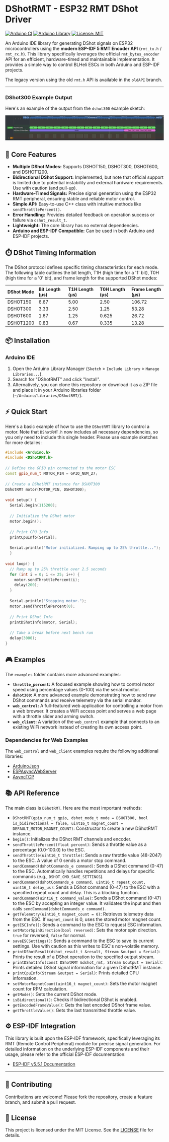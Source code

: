 # DShotRMT - ESP32 RMT DShot Driver

[![Arduino CI](https://github.com/derdoktor667/DShotRMT/actions/workflows/ci.yml/badge.svg)](https://github.com/derdoktor667/DShotRMT/actions/workflows/ci.yml)
[![Arduino Library](https://img.shields.io/badge/Arduino-Library-blue.svg)](https://www.arduinolibraries.com/libraries/dshot-rmt)
[![License: MIT](https://img.shields.io/badge/License-MIT-yellow.svg)](https://opensource.org/licenses/MIT)

An Arduino IDE library for generating DShot signals on ESP32 microcontrollers using the **modern ESP-IDF 5 RMT Encoder API** (`rmt_tx.h` / `rmt_rx.h`). This library specifically leverages the official `rmt_bytes_encoder` API for an efficient, hardware-timed and maintainable implementation. It provides a simple way to control BLHeli ESCs in both Arduino and ESP-IDF projects.

 The legacy version using the old `rmt.h` API is available in the `oldAPI` branch.

---

### DShot300 Example Output

Here's an example of the output from the `dshot300` example sketch:

![DShot300 Example Output](img/dshot300.png)

## 🚀 Core Features

- **Multiple DShot Modes:** Supports DSHOT150, DSHOT300, DSHOT600, and DSHOT1200.
- **Bidirectional DShot Support:** Implemented, but note that official support is limited due to potential instability and external hardware requirements. Use with caution (and pull-up).
- **Hardware-Timed Signals:** Precise signal generation using the ESP32 RMT peripheral, ensuring stable and reliable motor control.
- **Simple API:** Easy-to-use C++ class with intuitive methods like `sendThrottlePercent()`.
- **Error Handling:** Provides detailed feedback on operation success or failure via `dshot_result_t`.
- **Lightweight:** The core library has no external dependencies.
- **Arduino and ESP-IDF Compatible:** Can be used in both Arduino and ESP-IDF projects.

## ⏱️ DShot Timing Information

The DShot protocol defines specific timing characteristics for each mode. The following table outlines the bit length, T1H (high time for a '1' bit), T0H (high time for a '0' bit), and frame length for the supported DShot modes:

| DShot Mode | Bit Length (µs) | T1H Length (µs) | T0H Length (µs) | Frame Length (µs) |
| :--------- | :-------------- | :-------------- | :-------------- | :---------------- |
| DSHOT150   | 6.67            | 5.00            | 2.50            | 106.72            |
| DSHOT300   | 3.33            | 2.50            | 1.25            | 53.28             |
| DSHOT600   | 1.67            | 1.25            | 0.625           | 26.72             |
| DSHOT1200  | 0.83            | 0.67            | 0.335           | 13.28             |

## 📦 Installation

### Arduino IDE

1.  Open the Arduino Library Manager (`Sketch` > `Include Library` > `Manage Libraries...`).
2.  Search for "DShotRMT" and click "Install".
3.  Alternatively, you can clone this repository or download it as a ZIP file and place it in your Arduino libraries folder (`~/Arduino/libraries/DShotRMT/`).

## ⚡ Quick Start

Here's a basic example of how to use the `DShotRMT` library to control a motor. Note that `DShotRMT.h` now includes all necessary dependencies, so you only need to include this single header. Please use example sketches for more detailes:

```cpp
#include <Arduino.h>
#include <DShotRMT.h>

// Define the GPIO pin connected to the motor ESC
const gpio_num_t MOTOR_PIN = GPIO_NUM_27;

// Create a DShotRMT instance for DSHOT300
DShotRMT motor(MOTOR_PIN, DSHOT300);

void setup() {
  Serial.begin(115200);

  // Initialize the DShot motor
  motor.begin();

  // Print CPU Info
  printCpuInfo(Serial);

  Serial.println("Motor initialized. Ramping up to 25% throttle...");
  }

void loop() {
  // Ramp up to 25% throttle over 2.5 seconds
  for (int i = 0; i <= 25; i++) {
    motor.sendThrottlePercent(i);
    delay(200);
  }
  
  Serial.println("Stopping motor.");
  motor.sendThrottlePercent(0);

  // Print DShot Info
  printDShotInfo(motor, Serial);

  // Take a break before next bench run
  delay(3000);
}
```

## 🎮 Examples

The `examples` folder contains more advanced examples:

- **`throttle_percent`:** A focused example showing how to control motor speed using percentage values (0-100) via the serial monitor.
- **`dshot300`:** A more advanced example demonstrating how to send raw DShot commands and receive telemetry via the serial monitor.
- **`web_control`:** A full-featured web application for controlling a motor from a web browser. It creates a WiFi access point and serves a web page with a throttle slider and arming switch.
- **`web_client`:** A variation of the `web_control` example that connects to an existing WiFi network instead of creating its own access point.

### Dependencies for Web Examples

The `web_control` and `web_client` examples require the following additional libraries:

- [ArduinoJson](https://github.com/bblanchon/ArduinoJson)
- [ESPAsyncWebServer](https://github.com/ESP32Async/ESPAsyncWebServer)
- [AsyncTCP](https://github.com/ESP32Async/AsyncTCP)

## 📚 API Reference

The main class is `DShotRMT`. Here are the most important methods:

- `DShotRMT(gpio_num_t gpio, dshot_mode_t mode = DSHOT300, bool is_bidirectional = false, uint16_t magnet_count = DEFAULT_MOTOR_MAGNET_COUNT)`: Constructor to create a new DShotRMT instance.
- `begin()`: Initializes the DShot RMT channels and encoder.
- `sendThrottlePercent(float percent)`: Sends a throttle value as a percentage (0.0-100.0) to the ESC.
- `sendThrottle(uint16_t throttle)`: Sends a raw throttle value (48-2047) to the ESC. A value of 0 sends a motor stop command.
- `sendCommand(dshotCommands_e command)`: Sends a DShot command (0-47) to the ESC. Automatically handles repetitions and delays for specific commands (e.g., `DSHOT_CMD_SAVE_SETTINGS`).
- `sendCommand(dshotCommands_e command, uint16_t repeat_count, uint16_t delay_us)`: Sends a DShot command (0-47) to the ESC with a specified repeat count and delay. This is a blocking function.
- `sendCommand(uint16_t command_value)`: Sends a DShot command (0-47) to the ESC by accepting an integer value. It validates the input and then calls `sendCommand(dshotCommands_e command)`.
- `getTelemetry(uint16_t magnet_count = 0)`: Retrieves telemetry data from the ESC. If `magnet_count` is 0, uses the stored motor magnet count.
- `getESCInfo()`: Sends a command to the ESC to request ESC information.
- `setMotorSpinDirection(bool reversed)`: Sets the motor spin direction. `true` for reversed, `false` for normal.
- `saveESCSettings()`: Sends a command to the ESC to save its current settings. Use with caution as this writes to ESC's non-volatile memory.
- `printDShotResult(dshot_result_t &result, Stream &output = Serial)`: Prints the result of a DShot operation to the specified output stream.
- `printDShotInfo(const DShotRMT &dshot_rmt, Stream &output = Serial)`: Prints detailed DShot signal information for a given DShotRMT instance.
- `printCpuInfo(Stream &output = Serial)`: Prints detailed CPU information.
- `setMotorMagnetCount(uint16_t magnet_count)`: Sets the motor magnet count for RPM calculation.
- `getMode()`: Gets the current DShot mode.
- `isBidirectional()`: Checks if bidirectional DShot is enabled.
- `getEncodedFrameValue()`: Gets the last encoded DShot frame value.
- `getThrottleValue()`: Gets the last transmitted throttle value.

## ⚙️ ESP-IDF Integration

This library is built upon the ESP-IDF framework, specifically leveraging its RMT (Remote Control Peripheral) module for precise signal generation. For detailed information on the underlying ESP-IDF components and their usage, please refer to the official ESP-IDF documentation:

*   [ESP-IDF v5.5.1 Documentation](https://docs.espressif.com/projects/esp-idf/en/v5.5.1/)

---

## 🤝 Contributing

Contributions are welcome! Please fork the repository, create a feature branch, and submit a pull request.

## 📄 License

This project is licensed under the MIT License. See the [LICENSE](LICENSE) file for details.
